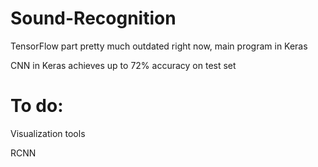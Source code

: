 # Sound-Recognition
TensorFlow part pretty much outdated right now, main program in Keras


CNN in Keras achieves up to 72% accuracy on test set

# To do:

Visualization tools

RCNN
